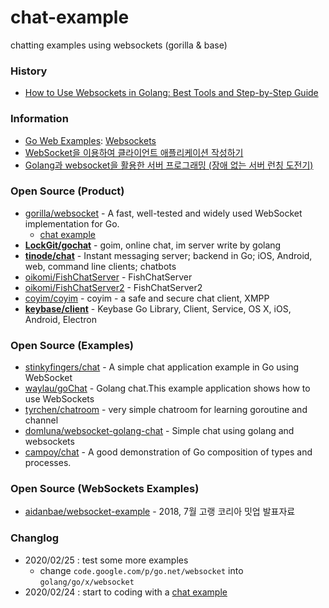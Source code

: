 # chat-example
chatting examples using websockets (gorilla & base)


### History
- [How to Use Websockets in Golang: Best Tools and Step-by-Step Guide](https://yalantis.com/blog/how-to-build-websockets-in-go/)


### Information
- [Go Web Examples](https://gowebexamples.com/): [Websockets](https://gowebexamples.com/websockets/)
- [WebSocket을 이용하여 클라이언트 애플리케이션 작성하기](https://developer.mozilla.org/ko/docs/WebSockets/Writing_WebSocket_client_applications)
- [Golang과 websocket을 활용한 서버 프로그래밍 (장애 없는 서버 런칭 도전기)](https://aidanbae.github.io/gallery/golang-meetup/])


### Open Source (Product)
- [gorilla/websocket](https://github.com/gorilla/websocket) - A fast, well-tested and widely used WebSocket implementation for Go.
    - [chat example](https://github.com/gorilla/websocket/tree/master/examples/chat)
- [**LockGit/gochat**](https://github.com/LockGit/gochat) - goim, online chat, im server write by golang
- [**tinode/chat**](https://github.com/tinode/chat) - Instant messaging server; backend in Go; iOS, Android, web, command line clients; chatbots
- [oikomi/FishChatServer](https://github.com/oikomi/FishChatServer) - FishChatServer
- [oikomi/FishChatServer2](https://github.com/oikomi/FishChatServer2) - FishChatServer2
- [coyim/coyim](https://github.com/coyim/coyim) - coyim - a safe and secure chat client, XMPP
- [**keybase/client**](https://github.com/keybase/client) - Keybase Go Library, Client, Service, OS X, iOS, Android, Electron


### Open Source (Examples)
- [stinkyfingers/chat](https://github.com/stinkyfingers/chat) - A simple chat application example in Go using WebSocket
- [waylau/goChat](https://github.com/waylau/goChat) - Golang chat.This example application shows how to use WebSockets
- [tyrchen/chatroom](https://github.com/tyrchen/chatroom) - very simple chatroom for learning goroutine and channel
- [domluna/websocket-golang-chat](https://github.com/domluna/websocket-golang-chat) - Simple chat using golang and websockets
- [campoy/chat](https://github.com/campoy/chat) - A good demonstration of Go composition of types and processes.

### Open Source (WebSockets Examples)
- [aidanbae/websocket-example](https://github.com/aidanbae/websocket-example) - 2018, 7월 고랭 코리아 밋업 발표자료



### Changlog
- 2020/02/25 : test some more examples
    - change `code.google.com/p/go.net/websocket` into `golang/go/x/websocket`
- 2020/02/24 : start to coding with a [chat example](https://github.com/gorilla/websocket/files/465536/chat1.zip)
